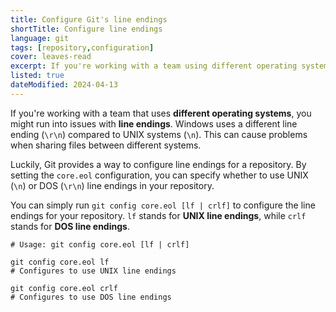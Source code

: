 ```yaml
---
title: Configure Git's line endings
shortTitle: Configure line endings
language: git
tags: [repository,configuration]
cover: leaves-read
excerpt: If you're working with a team using different operating systems, configuring line endings can help maintain consistency.
listed: true
dateModified: 2024-04-13
---
```


If you're working with a team that uses **different operating systems**, you might run into issues with **line endings**. Windows uses a different line ending (`\r\n`) compared to UNIX systems (`\n`). This can cause problems when sharing files between different systems.

Luckily, Git provides a way to configure line endings for a repository. By setting the `core.eol` configuration, you can specify whether to use UNIX (`\n`) or DOS (`\r\n`) line endings in your repository.

You can simply run `git config core.eol [lf | crlf]` to configure the line endings for your repository. `lf` stands for **UNIX line endings**, while `crlf` stands for **DOS line endings**.

```shell
# Usage: git config core.eol [lf | crlf]

git config core.eol lf
# Configures to use UNIX line endings

git config core.eol crlf
# Configures to use DOS line endings
```
